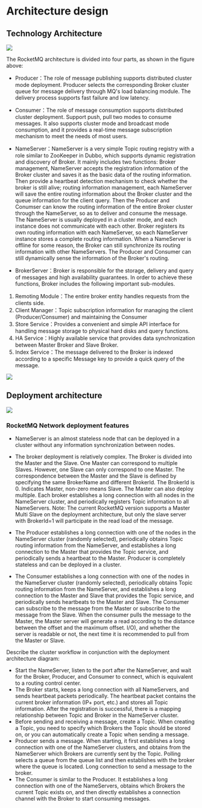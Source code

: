 # Architecture design

## Technology Architecture
![](docs/cn/image/rocketmq_architecture_1.png)

The RocketMQ architecture is divided into four parts, as shown in the figure above:


- Producer：The role of message publishing supports distributed cluster mode deployment. Producer selects the corresponding Broker cluster queue for message delivery through MQ's load balancing module. The delivery process supports fast failure and low latency.

- Consumer：The role of message consumption supports distributed cluster deployment. Support push, pull two modes to consume messages. It also supports cluster mode and broadcast mode consumption, and it provides a real-time message subscription mechanism to meet the needs of most users.

- NameServer：NameServer is a very simple Topic routing registry with a role similar to ZooKeeper in Dubbo, which supports dynamic registration and discovery of Broker. It mainly includes two functions: Broker management, NameServer accepts the registration information of the Broker cluster and saves it as the basic data of the routing information. Then provide a heartbeat detection mechanism to check whether the broker is still alive; routing information management, each NameServer will save the entire routing information about the Broker cluster and the queue information for the client query. Then the Producer and Conumser can know the routing information of the entire Broker cluster through the NameServer, so as to deliver and consume the message. The NameServer is usually deployed in a cluster mode, and each instance does not communicate with each other. Broker registers its own routing information with each NameServer, so each NameServer instance stores a complete routing information. When a NameServer is offline for some reason, the Broker can still synchronize its routing information with other NameServers. The Producer and Consumer can still dynamically sense the information of the Broker's routing.

- BrokerServer：Broker is responsible for the storage, delivery and query of messages and high availability guarantees. In order to achieve these functions, Broker includes the following important sub-modules.
1. Remoting Module：The entire broker entity handles requests from the clients side.
2. Client Manager：Topic subscription information for managing the client (Producer/Consumer) and maintaining the Consumer
3. Store Service：Provides a convenient and simple API interface for handling message storage to physical hard disks and query functions.
4. HA Service：Highly available service that provides data synchronization between Master Broker and Slave Broker.
5. Index Service：The message delivered to the Broker is indexed according to a specific Message key to provide a quick query of the message.

![](docs/cn/image/rocketmq_architecture_2.png)

## Deployment architecture


![](docs/cn/image/rocketmq_architecture_3.png)


### RocketMQ Network deployment features

- NameServer is an almost stateless node that can be deployed in a cluster without any information synchronization between nodes.

- The broker deployment is relatively complex. The Broker is divided into the Master and the Slave. One Master can correspond to multiple Slaves. However, one Slave can only correspond to one Master. The correspondence between the Master and the Slave is defined by specifying the same BrokerName and different BrokerId. The BrokerId is 0. Indicates Master, non-zero means Slave. The Master can also deploy multiple. Each broker establishes a long connection with all nodes in the NameServer cluster, and periodically registers Topic information to all NameServers. Note: The current RocketMQ version supports a Master Multi Slave on the deployment architecture, but only the slave server with BrokerId=1 will participate in the read load of the message.

- The Producer establishes a long connection with one of the nodes in the NameServer cluster (randomly selected), periodically obtains Topic routing information from the NameServer, and establishes a long connection to the Master that provides the Topic service, and periodically sends a heartbeat to the Master. Producer is completely stateless and can be deployed in a cluster.

- The Consumer establishes a long connection with one of the nodes in the NameServer cluster (randomly selected), periodically obtains Topic routing information from the NameServer, and establishes a long connection to the Master and Slave that provides the Topic service, and periodically sends heartbeats to the Master and Slave. The Consumer can subscribe to the message from the Master or subscribe to the message from the Slave. When the consumer pulls the message to the Master, the Master server will generate a read according to the distance between the offset and the maximum offset. I/O), and whether the server is readable or not, the next time it is recommended to pull from the Master or Slave.

Describe the cluster workflow in conjunction with the deployment architecture diagram:

- Start the NameServer, listen to the port after the NameServer, and wait for the Broker, Producer, and Consumer to connect, which is equivalent to a routing control center.
- The Broker starts, keeps a long connection with all NameServers, and sends heartbeat packets periodically. The heartbeat packet contains the current broker information (IP+ port, etc.) and stores all Topic information. After the registration is successful, there is a mapping relationship between Topic and Broker in the NameServer cluster.
- Before sending and receiving a message, create a Topic. When creating a Topic, you need to specify which Brokers the Topic should be stored on, or you can automatically create a Topic when sending a message.
- Producer sends a message. When starting, it first establishes a long connection with one of the NameServer clusters, and obtains from the NameServer which Brokers are currently sent by the Topic. Polling selects a queue from the queue list and then establishes with the broker where the queue is located. Long connection to send a message to the broker.
- The Consumer is similar to the Producer. It establishes a long connection with one of the NameServers, obtains which Brokers the current Topic exists on, and then directly establishes a connection channel with the Broker to start consuming messages.
